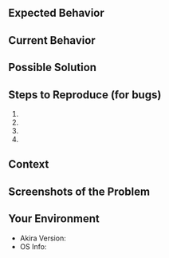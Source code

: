 ## Expected Behavior
<!--- If you're describing a bug, tell us what should happen -->
<!--- If you're suggesting a change/improvement, tell us how it should work -->

## Current Behavior
<!--- If describing a bug, tell us what happens instead of the expected behavior -->
<!--- If suggesting a change/improvement, explain the difference from current behavior -->

## Possible Solution
<!--- Not obligatory, but suggest a fix/reason for the bug, -->
<!--- or ideas how to implement the addition or change -->

## Steps to Reproduce (for bugs)
<!--- Help us reproduce the issue by providing us a set of steps to -->
<!--- reproduce this bug. Include your .akira file if its relevant -->
1.
2.
3.
4.

## Context
<!--- How has this issue affected you? What are you trying to accomplish? -->
<!--- Providing context helps us come up with a solution that is most useful in the real world -->
<!--- If you have a terminal output you can share with us that would also be great! -->

## Screenshots of the Problem
<!--- If you can show us a screenshot of the issue, this is the space for it! --> 

## Your Environment
<!--- Include as many relevant details about the environment you experienced the bug in -->
<!--- If you can also run the folowing command and put the output here, that would be super helpful!  -->
<!---                   uname -a && cat /etc/os-release          -->

- Akira Version:
- OS Info:
